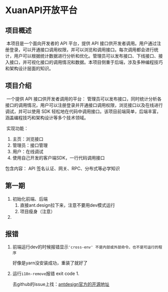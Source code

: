 # XuanAPI开放平台

## 项目概述

​ 本项目是一个面向开发者的 API 平台，提供 API
接口供开发者调用。用户通过注册登录，可以开通接口调用权限，并可以浏览和调用接口。每次调用都会进行统计，用户可以根据统计数据进行分析和优化。管理员可以发布接口、下线接口、接入接口，并可视化接口的调用情况和数据。本项目侧重于后端，涉及多种编程技巧和架构设计层面的知识。

## 项目介绍

​ 一个提供 API 接口供开发者调用的平台：
​ 管理员可以发布接口，同时统计分析各接口的调用情况，用户可以注册登录并开通接口调用权限，浏览接口以及在线进行调试，并可以使用
SDK 轻松地在代码中调用接口。该项目前端简单，后端丰富，涵盖编程技巧和架构设计等多个技术领域。

​ 实现功能：

1. 主页：浏览接口
2. 管理员：接口管理
3. 用户：在线调试
4. 使用自己开发的客户端SDK，一行代码调用接口

包含内容： API 签名认证、网关、RPC、分布式等必学知识

## 第一期

1. 初始化前端、后端
    1. 直接ant.design拉下来，注意不要用dev模式运行
    2. 项目瘦身（注意）
2.

## 报错

1. 前端运行dev的时候报错显示`'cross-env' 不是内部或外部命令，也不是可运行的程序`

   好像是yarn没安装成功，重装了就好了

2. 运行`i18n-remove`报错 exit code 1.

   去github的issue上找：[antdesign官方的开源地址](https://github.com/ant-design/ant-design-pro)
